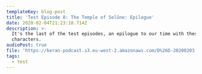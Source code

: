 ```yaml
---
templateKey: blog-post
title: 'Test Episode 8: The Temple of Selûne: Epilogue'
date: 2020-02-04T21:23:18.714Z
description: >-
  It's the last of the test episodes, an epilogue to our time with these
  characters.
audioPost: true
file: 'https://keran-podcast.s3.eu-west-2.amazonaws.com/D%26D-20200203.mp3'
tags:
  - test
---
```


